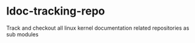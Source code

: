 # ldoc-tracking-repo
Track and checkout all linux kernel documentation related repositories as sub modules
